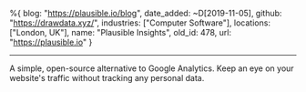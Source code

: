 %{
  blog: "https://plausible.io/blog",
  date_added: ~D[2019-11-05],
  github: "https://drawdata.xyz/",
  industries: ["Computer Software"],
  locations: ["London, UK"],
  name: "Plausible Insights",
  old_id: 478,
  url: "https://plausible.io"
}

---

A simple, open-source alternative to Google Analytics. Keep an eye on your website's traffic without tracking any personal data.
